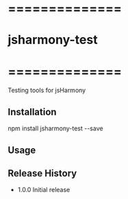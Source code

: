 # ==============
# jsharmony-test
# ==============

Testing tools for jsHarmony

## Installation

npm install jsharmony-test --save

## Usage

## Release History

* 1.0.0 Initial release